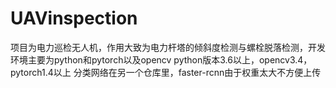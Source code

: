 # UAVinspection
项目为电力巡检无人机，作用大致为电力杆塔的倾斜度检测与螺栓脱落检测，开发环境主要为python和pytorch以及opencv
python版本3.6以上，opencv3.4，pytorch1.4以上
分类网络在另一个仓库里，faster-rcnn由于权重太大不方便上传
